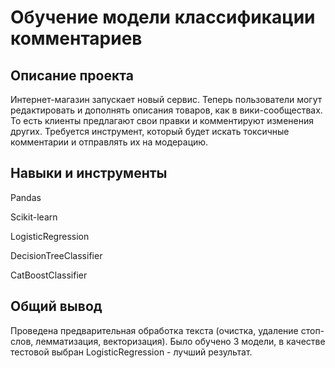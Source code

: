 # Обучение модели классификации комментариев
## Описание проекта
Интернет-магазин запускает новый сервис. Теперь пользователи могут редактировать и дополнять описания товаров, как в вики-сообществах. То есть клиенты предлагают свои правки и комментируют изменения других. Требуется инструмент, который будет искать токсичные комментарии и отправлять их на модерацию.

## Навыки и инструменты
Pandas

Scikit-learn

LogisticRegression

DecisionTreeClassifier

CatBoostClassifier

## Общий вывод
Проведена предварительная обработка текста (очистка, удаление стоп-слов, лемматизация, векторизация). Было обучено 3 модели, в качестве тестовой выбран LogisticRegression - лучший результат.
